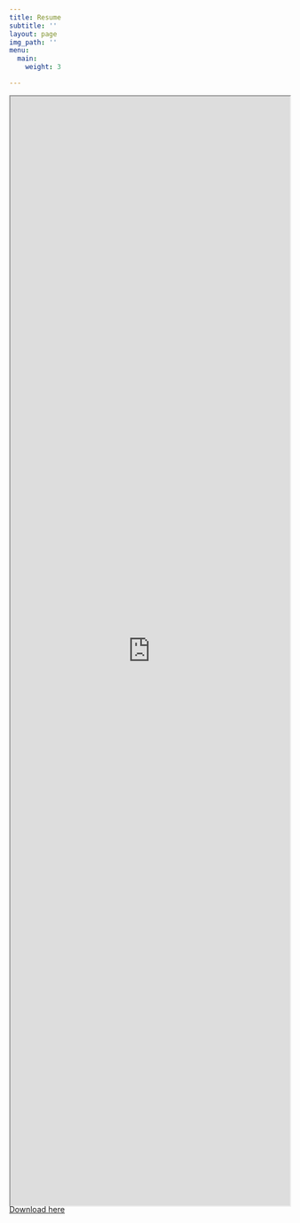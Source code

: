 ```yaml
---
title: Resume
subtitle: ''
layout: page
img_path: ''
menu:
  main:
    weight: 3

---
```

<div align="center" class="embed-responsive embed-responsive-16by9" style="width:100%;height:2000px"> <iframe class= "embed-responsive-item" style="width:100%;height:100%" src="https://drive.google.com/file/d/1unFJWRAWoMkqJJ10KVggB5-q1izh-h1I/preview" scrolling="yes"></iframe> </div>

<div id="resume-download"> <a href="https://drive.google.com/uc?authuser=0&id=1unFJWRAWoMkqJJ10KVggB5-q1izh-h1I&export=download" class="btn btn-primary">Download here</a> </div>